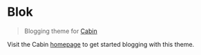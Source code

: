 # Blok
> Blogging theme for [Cabin](https://github.com/colinwren/Cabin)

Visit the Cabin [homepage](http://www.cabinjs.com/#getting-started) to get started blogging with this theme.
